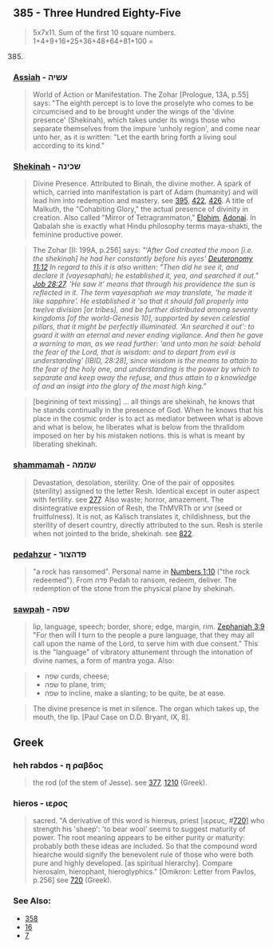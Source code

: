 ## 385 - Three Hundred Eighty-Five

> 5x7x11. Sum of the first 10 square numbers. 1+4+9+16+25+36+48+64+81+100 =
385.

### [Assiah](/keys/OShIH) - עשיה
> World of Action or Manifestation. The Zohar [Prologue, 13A, p.55] says: "The eighth percept is to love the proselyte who comes to be circumcised and to be brought under the wings of the 'divine presence' (Shekinah), which takes under its wings those who separate themselves from the impure 'unholy region', and come near unto her, as it is written: "Let the earth bring forth a living soul according to its kind."

### [Shekinah](/keys/ShKINH) - שכינה
> Divine Presence. Attributed to Binah, the divine mother. A spark of which, carried into manifestation is part of Adam (humanity) and will lead him into redemption and mastery. see [395](395), [422](422), [426](426). A title of Malkuth, the "Cohabiting Glory," the actual presence of divinity in creation. Also called "Mirror of Tetragrammaton," [Elohim](86), [Adonai](65). In Qabalah she is exactly what Hindu philosophy terms maya-shakti, the feminine productive power.

> The Zohar [II: 199A, p.256] says: *"'After God created the moon [i.e. the shekinah] he had her constantly before his eyes' [Deuteronomy 11:12](http://biblehub.com/deuteronomy/11-12.htm) In regard to this it is also written: "Then did he see it, and declare it (vayesaphah); he established it, yea, and searched it out." [Job 28:27](http://biblehub.com/job/28-27.htm). 'He saw it' means that through his providence the sun is reflected in it. The term vayesaphah we may translate, 'he made it like sapphire'. He established it 'so that it should fall properly into twelve division [or tribes], and be further distributed among seventy kingdoms [of the world-Genesis 10], supported by seven celestial pillars, that it might be perfectly illuminated. 'An searched it out': to guard it with an eternal and never ending vigilance. And then he gave a warning to man, as we read further: 'and unto man he said: behold the fear of the Lord, that is wisdom: and to depart from evil is understanding' [IBID, 28:28], since wisdom is the means to attain to the fear of the holy one, and understanding is the power by which to separate and keep away the refuse, and thus attain to a knowledge of and an insigt into the glory of the most high king."*

> [beginning of text missing] ... all things are shekinah, he knows that he stands continually in the presence of God. When he knows that his place in the cosmic order is to act as mediator between what is above and what is below, he liberates what is below from the thralldom imposed on her by his mistaken notions. this is what is meant by liberating shekinah.

### [shammamah](/keys/ShMMH) - שממה
> Devastation, desolation, sterility. One of the pair of opposites (sterility) assigned to the letter Resh. Identical except in outer aspect with fertility. see [277](277). Also waste; horror, amazement. The disintegrative expression of Resh, the ThMVRTh or זרע (seed or fruitfulness). It is not, as Kalisch translates it, childishness, but the sterility of desert country, directly attributed to the sun. Resh is sterile when not jointed to the bride, shekinah. see [822](822).

### [pedahzur](/keys/PDHTzVR) - פדהצור
> "a rock has ransomed". Personal name in [Numbers 1:10](http://biblehub.com/numbers/1-10.htm) ("the rock redeemed"). From פדה Pedah to ransom, redeem, deliver. The redemption of the stone from the physical plane by shekinah.

### [sawpah](/keys/ShPH) - שפה
> lip, language, speech; border, shore; edge, margin, rim. [Zephaniah 3:9](http://biblehub.com/zephaniah/3-9.htm) "For then will I turn to the people a pure language, that they may all call upon the name of the Lord, to serve him with due consent." This is the "language" of vibratory attunement through the intonation of divine names, a form of mantra yoga. Also:

> - שפה curds, cheese;
> - שפה to plane, trim;
> - שפה to incline, make a slanting; to be quite, be at ease.

> The divine presence is met in silence. The organ which takes up, the mouth, the lip. [Paul Case on D.D. Bryant, IX, 8].

## Greek

### heh rabdos - η ραβδος
> the rod (of the stem of Jesse). see [377](377), [1210](1210) (Greek).

### hieros - ιερος
> sacred. "A derivative of this word is hiereus, priest [ιερευς, #[720](720)] who strength his 'sheep': 'to bear wool' seems to suggest maturity of power. The root meaning appears to be either purity or maturity: probably both these ideas are included. So that the compound word hiearche would signify the benevolent rule of those who were both pure and highly developed. [as spiritual hierarchy]. Compare hierosalm, hierophant, hieroglyphics." [Omikron: Letter from Pavlos, p.256] see [720](720) (Greek).

### See Also:

- [358](358)
- [16](16)
- [7](7)